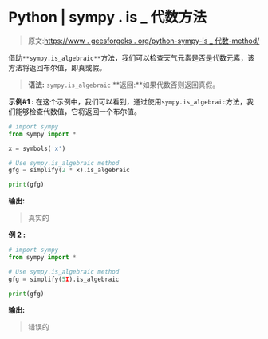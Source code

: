 # Python | sympy . is _ 代数方法

> 原文:[https://www . geesforgeks . org/python-sympy-is _ 代数-method/](https://www.geeksforgeeks.org/python-sympy-is_algebraic-method/)

借助`**sympy.is_algebraic**`方法，我们可以检查天气元素是否是代数元素，该方法将返回布尔值，即真或假。

> **语法:** `sympy.is_algebraic`
> **返回:**如果代数否则返回真假。

**示例#1 :**
在这个示例中，我们可以看到，通过使用`sympy.is_algebraic`方法，我们能够检查代数值，它将返回一个布尔值。

```py
# import sympy
from sympy import * 

x = symbols('x')

# Use sympy.is_algebraic method
gfg = simplify(2 * x).is_algebraic

print(gfg)
```

**输出:**

> 真实的

**例 2 :**

```py
# import sympy
from sympy import *

# Use sympy.is_algebraic method
gfg = simplify(5I).is_algebraic

print(gfg)
```

**输出:**

> 错误的